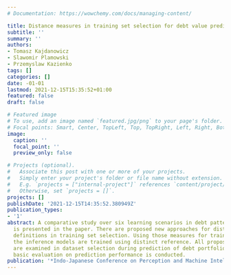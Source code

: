 ```yaml
---
# Documentation: https://wowchemy.com/docs/managing-content/

title: Distance measures in training set selection for debt value prediction
subtitle: ''
summary: ''
authors:
- Tomasz Kajdanowicz
- Slawomir Plamowski
- Przemyslaw Kazienko
tags: []
categories: []
date: -01-01
lastmod: 2021-12-15T15:35:52+01:00
featured: false
draft: false

# Featured image
# To use, add an image named `featured.jpg/png` to your page's folder.
# Focal points: Smart, Center, TopLeft, Top, TopRight, Left, Right, BottomLeft, Bottom, BottomRight.
image:
  caption: ''
  focal_point: ''
  preview_only: false

# Projects (optional).
#   Associate this post with one or more of your projects.
#   Simply enter your project's folder or file name without extension.
#   E.g. `projects = ["internal-project"]` references `content/project/deep-learning/index.md`.
#   Otherwise, set `projects = []`.
projects: []
publishDate: '2021-12-15T14:35:52.380949Z'
publication_types:
- '1'
abstract: A comparative study over six learning scenarios in debt pattern recognition
  is presented in the paper. There are proposed new approaches for distance measure
  definitions in training set selection. Using those measures for training set selection
  the inference models are trained using distinct reference. All proposed approaches
  are examined in dataset selection during prediction of debt portfolio value. Finally,
  basic evaluation on prediction performance is conducted.
publication: '*Indo-Japanese Conference on Perception and Machine Intelligence*'
---
```

